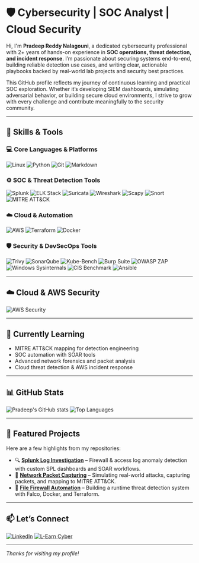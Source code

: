 # 🛡️ Cybersecurity | SOC Analyst | Cloud Security

Hi, I'm **Pradeep Reddy Nalagouni**, a dedicated cybersecurity professional with 2+ years of hands-on experience in **SOC operations, threat detection, and incident response**. I’m passionate about securing systems end-to-end, building reliable detection use cases, and writing clear, actionable playbooks backed by real-world lab projects and security best practices.

This GitHub profile reflects my journey of continuous learning and practical SOC exploration. Whether it’s developing SIEM dashboards, simulating adversarial behavior, or building secure cloud environments, I strive to grow with every challenge and contribute meaningfully to the security community.

---

## 🔧 Skills & Tools

### 💻 Core Languages & Platforms
![Linux](https://img.shields.io/badge/-Linux-FCC624?logo=linux&logoColor=black&style=for-the-badge)
![Python](https://img.shields.io/badge/-Python-3776AB?logo=python&logoColor=white&style=for-the-badge)
![Git](https://img.shields.io/badge/-Git-F05032?logo=git&logoColor=white&style=for-the-badge)
![Markdown](https://img.shields.io/badge/-Markdown-000000?logo=markdown&logoColor=white&style=for-the-badge)

### ⚙️ SOC & Threat Detection Tools
![Splunk](https://img.shields.io/badge/-Splunk-000000?logo=splunk&logoColor=white&style=for-the-badge)
![ELK Stack](https://img.shields.io/badge/-ELK_Stack-005571?logo=elastic&logoColor=white&style=for-the-badge)
![Suricata](https://img.shields.io/badge/-Suricata-FF6600?style=for-the-badge)
![Wireshark](https://img.shields.io/badge/-Wireshark-1679A7?logo=wireshark&logoColor=white&style=for-the-badge)
![Scapy](https://img.shields.io/badge/-Scapy-3776AB?logo=python&logoColor=white&style=for-the-badge)
![Snort](https://img.shields.io/badge/-Snort-B22222?style=for-the-badge)
![MITRE ATT&CK](https://img.shields.io/badge/-MITRE_ATT%26CK-FF0000?style=for-the-badge)

### ☁️ Cloud & Automation
![AWS](https://img.shields.io/badge/-AWS-232F3E?logo=amazonaws&logoColor=white&style=for-the-badge)
![Terraform](https://img.shields.io/badge/-Terraform-623CE4?logo=terraform&logoColor=white&style=for-the-badge)
![Docker](https://img.shields.io/badge/-Docker-2496ED?logo=docker&logoColor=white&style=for-the-badge)

### 🛡️ Security & DevSecOps Tools
![Trivy](https://img.shields.io/badge/-Trivy-0F172A?logo=aquasecurity&logoColor=white&style=for-the-badge)
![SonarQube](https://img.shields.io/badge/-SonarQube-4E9BCD?logo=sonarqube&logoColor=white&style=for-the-badge)
![Kube-Bench](https://img.shields.io/badge/-KubeBench-3D8FD1?logo=kubernetes&logoColor=white&style=for-the-badge)
![Burp Suite](https://img.shields.io/badge/-Burp_Suite-6A0DAD?logo=burpsuite&logoColor=white&style=for-the-badge)
![OWASP ZAP](https://img.shields.io/badge/-OWASP_ZAP-FA5C5C?logo=owasp&logoColor=white&style=for-the-badge)
![Windows Sysinternals](https://img.shields.io/badge/-Windows_Sysinternals-0087BD?logo=microsoft&logoColor=white&style=for-the-badge)
![CIS Benchmark](https://img.shields.io/badge/-CIS_Benchmark-2E8B57?style=for-the-badge)
![Ansible](https://img.shields.io/badge/-Ansible-EE0000?logo=ansible&logoColor=white&style=for-the-badge)

---

## ☁️ Cloud & AWS Security
![AWS Security](https://img.shields.io/badge/-AWS_Security-FF9900?logo=amazonaws&logoColor=white&style=for-the-badge)

---

## 🧠 Currently Learning

- MITRE ATT&CK mapping for detection engineering
- SOC automation with SOAR tools
- Advanced network forensics and packet analysis
- Cloud threat detection & AWS incident response

---

## 📊 GitHub Stats

![Pradeep's GitHub stats](https://github-readme-stats.vercel.app/api?username=pradeepreddy-code&show_icons=true&theme=tokyonight)
![Top Languages](https://github-readme-stats.vercel.app/api/top-langs/?username=pradeepreddy-code&layout=compact&theme=tokyonight)

---

## 📌 Featured Projects

Here are a few highlights from my repositories:

- 🔍 **[Splunk Log Investigation](https://github.com/pradeepreddy-code/splunk-log-investigation)** – Firewall & access log anomaly detection with custom SPL dashboards and SOAR workflows.
- 📡 **[Network Packet Capturing](https://github.com/pradeepreddy-code/network-packet-capturing-)** – Simulating real-world attacks, capturing packets, and mapping to MITRE ATT&CK.
- 🔐 **[File Firewall Automation](https://github.com/pradeepreddy-code/file-firewall-automation-docker-terraform-falco)** – Building a runtime threat detection system with Falco, Docker, and Terraform.

---

## 📫 Let’s Connect

[![LinkedIn](https://img.shields.io/badge/-LinkedIn-0077B5?logo=linkedin&logoColor=white&style=for-the-badge)](https://www.linkedin.com/in/pradeep-reddy9948)
[![L-Earn Cyber](https://img.shields.io/badge/-L--Earn_Cyber-0A66C2?logo=linkedin&logoColor=white&style=for-the-badge)](https://www.linkedin.com/company/l-earn-cyber)

---

_Thanks for visiting my profile!_


